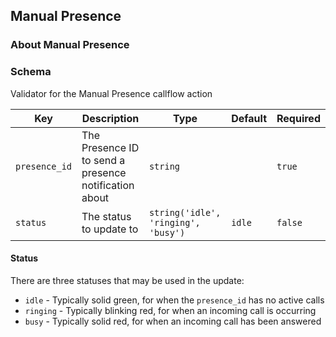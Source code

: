 ## Manual Presence

### About Manual Presence

### Schema

Validator for the Manual Presence callflow action

Key | Description | Type | Default | Required
--- | ----------- | ---- | ------- | --------
`presence_id` | The Presence ID to send a presence notification about | `string` |   | `true`
`status` | The status to update to | `string('idle', 'ringing', 'busy')` | `idle` | `false`



#### Status

There are three statuses that may be used in the update:

* `idle` - Typically solid green, for when the `presence_id` has no active calls
* `ringing` - Typically blinking red, for when an incoming call is occurring
* `busy` - Typically solid red, for when an incoming call has been answered

